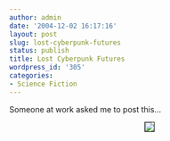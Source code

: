 ```yaml
---
author: admin
date: '2004-12-02 16:17:16'
layout: post
slug: lost-cyberpunk-futures
status: publish
title: Lost Cyberpunk Futures
wordpress_id: '305'
categories:
- Science Fiction
---
```

<p>Someone at work asked me to post this...</p>
<p align="center"><img border="1" src="http://www.zhangzhung.net/pics/not-the-future-v2.jpg"></p>
